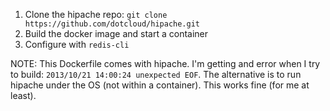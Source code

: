 1. Clone the hipache repo: `git clone https://github.com/dotcloud/hipache.git`
1. Build the docker image and start a container
1. Configure with `redis-cli`


NOTE: This Dockerfile comes with hipache. I'm getting and error when I try to build: `2013/10/21 14:00:24 unexpected EOF`.
The alternative is to run hipache under the OS (not within a container). This works fine (for me at least).
